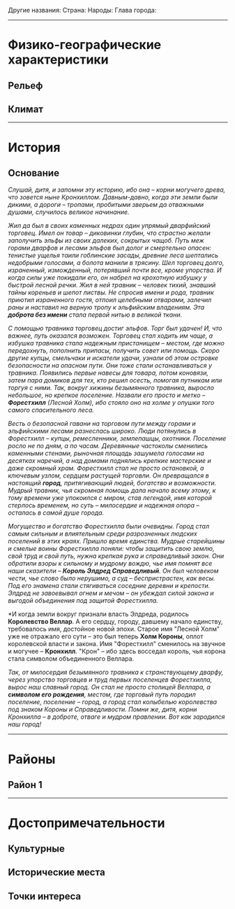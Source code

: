 Другие названия:
Страна:
Народы:
Глава города:

---

# Физико-географические характеристики
## Рельеф
## Климат
---

# История
## Основание

*Слушай, дитя, и запомни эту историю, ибо она – корни могучего древа, что зовется ныне Кронхиллом. Давным-давно, когда эти земли были дикими, а дороги – тропами, пробитыми зверьем да отважными душами, случилось великое начинание.*

*Жил да был в своих каменных недрах один упрямый дварфийский торговец. Имел он товар – диковинки глубин, что страстно желали заполучить эльфы из своих далеких, сокрытых чащоб. Путь меж горами дварфов и лесами эльфов был долог и смертельно опасен: тенистые ущелья таили гоблинские засады, древние леса шептались недобрыми голосами, а болота манили в трясину. Шел торговец долго, израненный, изможденный, потерявший почти все, кроме упорства. И когда силы уже покидали его, он набрел на крохотную избушку у быстрой лесной речки. Жил в ней травник – человек тихий, знавший тайны кореньев и шепот листвы. Не спросив имени и рода, травник приютил израненного гостя, отпоил целебными отварами, залечил раны и наставил на верную тропу к эльфийским владениям. Эта **доброта без имени** стала первой нитью в великой ткани.*

*С помощью травника торговец достиг эльфов. Торг был удачен! И, что важнее, путь оказался возможен. Торговец стал ходить им чаще, а избушка травника стала надежным пристанищем – местом, где можно передохнуть, пополнить припасы, получить совет или помощь. Скоро другие купцы, смельчаки и искатели удачи, узнали об этом островке безопасности на опасном пути. Они тоже стали останавливаться у травника. Появились первые навесы для товара, потом коновязи, затем пара домиков для тех, кто решил осесть, помогая путникам или торгуя с ними. Так, вокруг хижины безымянного травника, выросло небольшое, но крепкое поселение. Назвали его просто и метко – **Форестхилл** (Лесной Холм), ибо стояло оно на холме у опушки того самого спасительного леса.*

*Весть о безопасной гавани на торговом пути между горами и эльфийскими лесами разнеслась широко. Люди потянулись в Форестхилл – купцы, ремесленники, землепашцы, охотники. Поселение росло не по дням, а по часам. Деревянные частоколы сменились каменными стенами, рыночная площадь зашумела голосами на десятках наречий, а над домами поднялись крепкие мастерские и даже скромный храм. Форестхилл стал не просто остановкой, а ключевым узлом, сердцем растущей торговли. Он превращался в настоящий **город**, притягивающий людей, богатство и возможности. Мудрый травник, чья скромная помощь дала начало всему этому, к тому времени уже упокоился с миром, став легендой, имя которой стерлось временем, но суть – милосердие и надежная опора – осталась в самой душе города.*

*Могущество и богатство Форестхилла были очевидны. Город стал самым сильным и влиятельным среди разрозненных людских поселений в этих краях. Пришло время единства. Мудрые старейшины и смелые воины Форестхилла поняли: чтобы защитить свою землю, свой труд и свой путь, нужна крепкая рука и справедливый закон. Они обратили взоры к сильному и мудрому вождю, чье имя помнят все наши сказители – **Король Элдред Справедливый**. Он был человеком чести, чье слово было нерушимо, а суд – беспристрастен, как весы. Под его знамена стали стягиваться соседние деревни и крепости. Элдред не завоевывал огнем и мечом – он убеждал силой закона и выгодой объединения под защитой Форестхилла.*

*И когда земли вокруг признали власть Элдреда, родилось **Королевство Веллар**. А его сердцу, городу, давшему начало единству, требовалось имя, достойное новой эпохи. Старое имя "Лесной Холм" уже не отражало его сути – это был теперь **Холм Короны**, оплот королевской власти и закона. Имя "Форестхилл" сменилось на звучное и могучее – **Кронхилл**. "Крон" – ибо здесь восседал король, чья корона стала символом объединенного Веллара.

*Так, от милосердия безымянного травника к странствующему дварфу, через упорство торговцев и труд первых поселенцев Форестхилла, вырос наш славный город. Он стал не просто столицей Веллара, а **символом его рождения**, местом, где торговый путь породил поселение, поселение – город, а город стал колыбелью королевства под знаком Короны и Справедливости. Помни же, дитя, корни Кронхилла – в доброте, отваге и мудром правлении. Вот как зародился наш город!*

---

# Районы
## Район 1
---

# Достопримечательности
## Культурные
## Исторические места
## Точки интереса